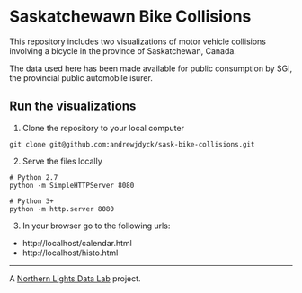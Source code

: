 # Saskatchewawn Bike Collisions

This repository includes two visualizations of motor vehicle collisions involving a bicycle in the province of Saskatchewan, Canada.

The data used here has been made available for public consumption by SGI, the provincial public automobile isurer.

## Run the visualizations

1. Clone the repository to your local computer

```
git clone git@github.com:andrewjdyck/sask-bike-collisions.git
```

2. Serve the files locally
```
# Python 2.7
python -m SimpleHTTPServer 8080

# Python 3+
python -m http.server 8080
```

3. In your browser go to the following urls:
- http://localhost/calendar.html
- http://localhost/histo.html


-----
A [Northern Lights Data Lab](http://www.northernlightsdata.com) project.
